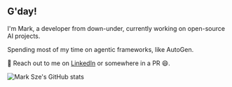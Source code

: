 ## G'day!
I'm Mark, a developer from down-under, currently working on open-source AI projects.

Spending most of my time on agentic frameworks, like AutoGen.

💬 Reach out to me on [LinkedIn](https://www.linkedin.com/in/marksze/) or somewhere in a PR 😄.

![Mark Sze's GitHub stats](https://github-readme-stats.vercel.app/api?username=marklysze&theme=calm_pink&show_icons=true&show=reviews)
<!--
**marklysze/marklysze** is a ✨ _special_ ✨ repository because its `README.md` (this file) appears on your GitHub profile.

Here are some ideas to get you started:

- 🔭 I’m currently working on ...
- 🌱 I’m currently learning ...
- 👯 I’m looking to collaborate on ...
- 🤔 I’m looking for help with ...
- 💬 Ask me about ...
- 📫 How to reach me: ...
- 😄 Pronouns: ...
- ⚡ Fun fact: ...
-->
